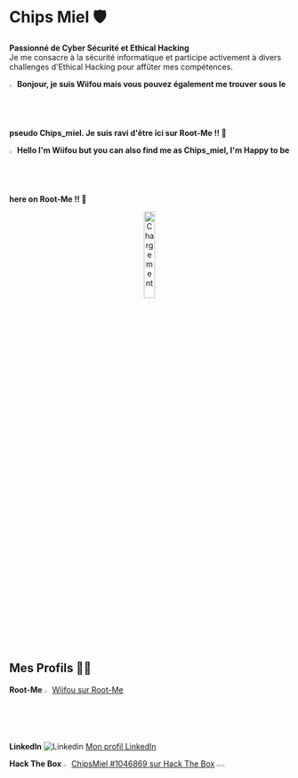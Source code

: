 # Chips Miel 🛡️

**Passionné de Cyber Sécurité et Ethical Hacking**  
Je me consacre à la sécurité informatique et participe activement à divers challenges d'Ethical Hacking pour affûter mes compétences.





<img src="https://upload.wikimedia.org/wikipedia/commons/thumb/6/62/Flag_of_France.png/800px-Flag_of_France.png" width="2%"> ****Bonjour, je suis Wiifou mais vous pouvez également me trouver sous le pseudo Chips_miel. Je suis ravi d'être ici sur Root-Me !! 🤤**** 

<img src="https://upload.wikimedia.org/wikipedia/commons/4/42/Flag_of_the_United_Kingdom.png" width="2%"> ****Hello I'm Wiifou but you can also find me as Chips_miel, I'm Happy to be here on Root-Me !! 🤤****
<p align="center">
<img src="https://media.giphy.com/media/v1.Y2lkPTc5MGI3NjExcmVlNnhxcGFidTJnNmFwdDZ0MGU1bG1qbWluaG9ocGYzazJlc3hmZyZlcD12MV9pbnRlcm5hbF9naWZfYnlfaWQmY3Q9cw/1AqUkjiBz71Ajdh00P/giphy.gif" alt="Chargement" width="20%">
</p>

## Mes Profils 🕵️‍♂️

**Root-Me**  <img src="https://pro.root-me.org/squelettes/images/RMP_logo_blanc.png" alt="Root-Me Logo" width="2%"> [Wiifou sur Root-Me](https://www.root-me.org/Wiifou?lang=fr#7a5e53933120dd29f1c65650f40050b6)

**LinkedIn** ![Linkedin](https://i.sstatic.net/gVE0j.png) [Mon profil LinkedIn](https://www.linkedin.com/in/ma%C3%ABl-bouchand/)

**Hack The Box**    <img src="https://icons-for-free.com/iff/png/256/hackthebox-1330289840795787516.png" alt="HTB Logo" width="2%">   [ChipsMiel #1046869 sur Hack The Box](https://app.hackthebox.com/users/1046869) <img src="https://upload.wikimedia.org/wikipedia/commons/3/3a/Gray_circles_rotate.gif" alt="Chargement" width="1%"><img src="https://upload.wikimedia.org/wikipedia/commons/3/3a/Gray_circles_rotate.gif" alt="Chargement" width="1%"><img src="https://upload.wikimedia.org/wikipedia/commons/3/3a/Gray_circles_rotate.gif" alt="Chargement" width="1%">




